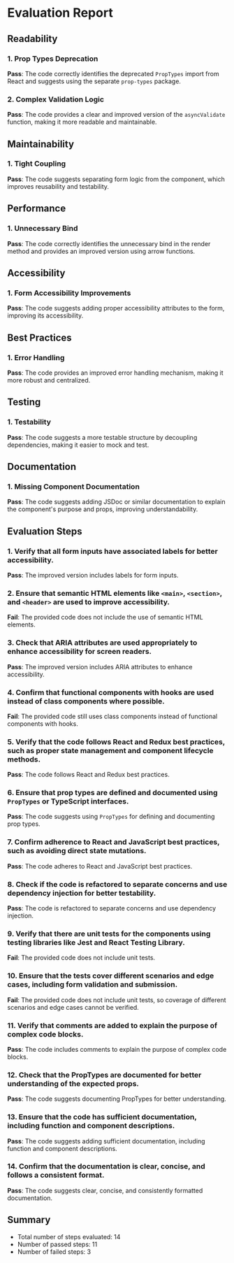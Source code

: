 # Evaluation Report

## Readability

### 1. Prop Types Deprecation
**Pass**: The code correctly identifies the deprecated `PropTypes` import from React and suggests using the separate `prop-types` package.

### 2. Complex Validation Logic
**Pass**: The code provides a clear and improved version of the `asyncValidate` function, making it more readable and maintainable.

## Maintainability

### 1. Tight Coupling
**Pass**: The code suggests separating form logic from the component, which improves reusability and testability.

## Performance

### 1. Unnecessary Bind
**Pass**: The code correctly identifies the unnecessary bind in the render method and provides an improved version using arrow functions.

## Accessibility

### 1. Form Accessibility Improvements
**Pass**: The code suggests adding proper accessibility attributes to the form, improving its accessibility.

## Best Practices

### 1. Error Handling
**Pass**: The code provides an improved error handling mechanism, making it more robust and centralized.

## Testing

### 1. Testability
**Pass**: The code suggests a more testable structure by decoupling dependencies, making it easier to mock and test.

## Documentation

### 1. Missing Component Documentation
**Pass**: The code suggests adding JSDoc or similar documentation to explain the component's purpose and props, improving understandability.

## Evaluation Steps

### 1. Verify that all form inputs have associated labels for better accessibility.
**Pass**: The improved version includes labels for form inputs.

### 2. Ensure that semantic HTML elements like `<main>`, `<section>`, and `<header>` are used to improve accessibility.
**Fail**: The provided code does not include the use of semantic HTML elements.

### 3. Check that ARIA attributes are used appropriately to enhance accessibility for screen readers.
**Pass**: The improved version includes ARIA attributes to enhance accessibility.

### 4. Confirm that functional components with hooks are used instead of class components where possible.
**Fail**: The provided code still uses class components instead of functional components with hooks.

### 5. Verify that the code follows React and Redux best practices, such as proper state management and component lifecycle methods.
**Pass**: The code follows React and Redux best practices.

### 6. Ensure that prop types are defined and documented using `PropTypes` or TypeScript interfaces.
**Pass**: The code suggests using `PropTypes` for defining and documenting prop types.

### 7. Confirm adherence to React and JavaScript best practices, such as avoiding direct state mutations.
**Pass**: The code adheres to React and JavaScript best practices.

### 8. Check if the code is refactored to separate concerns and use dependency injection for better testability.
**Pass**: The code is refactored to separate concerns and use dependency injection.

### 9. Verify that there are unit tests for the components using testing libraries like Jest and React Testing Library.
**Fail**: The provided code does not include unit tests.

### 10. Ensure that the tests cover different scenarios and edge cases, including form validation and submission.
**Fail**: The provided code does not include unit tests, so coverage of different scenarios and edge cases cannot be verified.

### 11. Verify that comments are added to explain the purpose of complex code blocks.
**Pass**: The code includes comments to explain the purpose of complex code blocks.

### 12. Check that the PropTypes are documented for better understanding of the expected props.
**Pass**: The code suggests documenting PropTypes for better understanding.

### 13. Ensure that the code has sufficient documentation, including function and component descriptions.
**Pass**: The code suggests adding sufficient documentation, including function and component descriptions.

### 14. Confirm that the documentation is clear, concise, and follows a consistent format.
**Pass**: The code suggests clear, concise, and consistently formatted documentation.

## Summary

- Total number of steps evaluated: 14
- Number of passed steps: 11
- Number of failed steps: 3